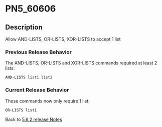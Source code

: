 # PN5_60606

<PageHeader />

## Description

Allow AND-LISTS, OR-LISTS, XOR-LISTS to accept 1 list

### Previous Release Behavior

The AND-LISTS, OR-LISTS and XOR-LISTS commands required at least 2 lists:

```
AND-LISTS list1 list2
```

### Current Release Behavior

Those commands now only require 1 list:

```
OR-LISTS list1
```

Back to [5.6.2 release Notes](./../README.md)

  
<PageFooter />
